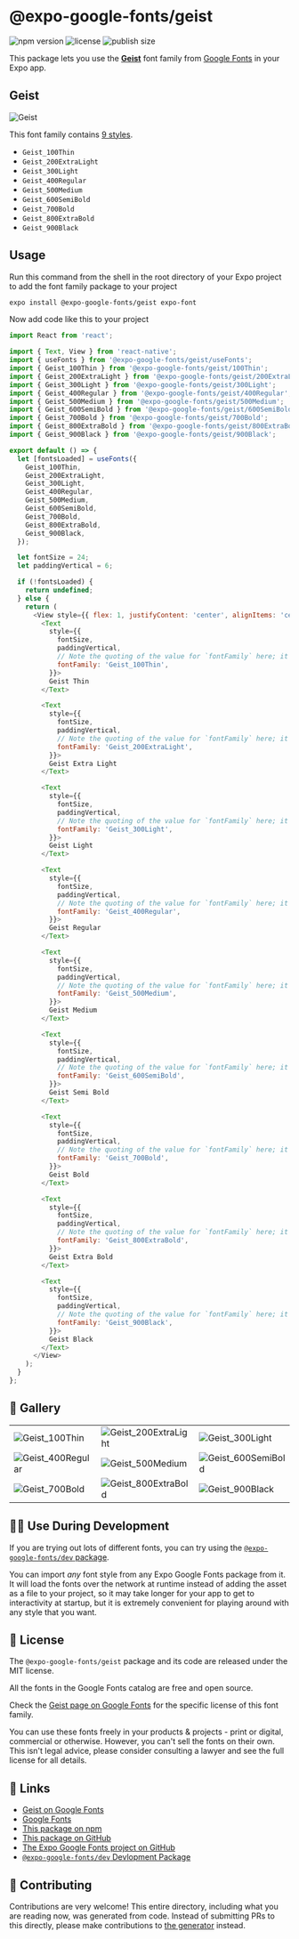 # @expo-google-fonts/geist

![npm version](https://flat.badgen.net/npm/v/@expo-google-fonts/geist)
![license](https://flat.badgen.net/github/license/expo/google-fonts)
![publish size](https://flat.badgen.net/packagephobia/install/@expo-google-fonts/geist)

This package lets you use the [**Geist**](https://fonts.google.com/specimen/Geist) font family from [Google Fonts](https://fonts.google.com/) in your Expo app.

## Geist

![Geist](./font-family.png)

This font family contains [9 styles](#-gallery).

- `Geist_100Thin`
- `Geist_200ExtraLight`
- `Geist_300Light`
- `Geist_400Regular`
- `Geist_500Medium`
- `Geist_600SemiBold`
- `Geist_700Bold`
- `Geist_800ExtraBold`
- `Geist_900Black`

## Usage

Run this command from the shell in the root directory of your Expo project to add the font family package to your project
```sh
expo install @expo-google-fonts/geist expo-font
```

Now add code like this to your project
```js
import React from 'react';

import { Text, View } from 'react-native';
import { useFonts } from '@expo-google-fonts/geist/useFonts';
import { Geist_100Thin } from '@expo-google-fonts/geist/100Thin';
import { Geist_200ExtraLight } from '@expo-google-fonts/geist/200ExtraLight';
import { Geist_300Light } from '@expo-google-fonts/geist/300Light';
import { Geist_400Regular } from '@expo-google-fonts/geist/400Regular';
import { Geist_500Medium } from '@expo-google-fonts/geist/500Medium';
import { Geist_600SemiBold } from '@expo-google-fonts/geist/600SemiBold';
import { Geist_700Bold } from '@expo-google-fonts/geist/700Bold';
import { Geist_800ExtraBold } from '@expo-google-fonts/geist/800ExtraBold';
import { Geist_900Black } from '@expo-google-fonts/geist/900Black';

export default () => {
  let [fontsLoaded] = useFonts({
    Geist_100Thin,
    Geist_200ExtraLight,
    Geist_300Light,
    Geist_400Regular,
    Geist_500Medium,
    Geist_600SemiBold,
    Geist_700Bold,
    Geist_800ExtraBold,
    Geist_900Black,
  });

  let fontSize = 24;
  let paddingVertical = 6;

  if (!fontsLoaded) {
    return undefined;
  } else {
    return (
      <View style={{ flex: 1, justifyContent: 'center', alignItems: 'center' }}>
        <Text
          style={{
            fontSize,
            paddingVertical,
            // Note the quoting of the value for `fontFamily` here; it expects a string!
            fontFamily: 'Geist_100Thin',
          }}>
          Geist Thin
        </Text>

        <Text
          style={{
            fontSize,
            paddingVertical,
            // Note the quoting of the value for `fontFamily` here; it expects a string!
            fontFamily: 'Geist_200ExtraLight',
          }}>
          Geist Extra Light
        </Text>

        <Text
          style={{
            fontSize,
            paddingVertical,
            // Note the quoting of the value for `fontFamily` here; it expects a string!
            fontFamily: 'Geist_300Light',
          }}>
          Geist Light
        </Text>

        <Text
          style={{
            fontSize,
            paddingVertical,
            // Note the quoting of the value for `fontFamily` here; it expects a string!
            fontFamily: 'Geist_400Regular',
          }}>
          Geist Regular
        </Text>

        <Text
          style={{
            fontSize,
            paddingVertical,
            // Note the quoting of the value for `fontFamily` here; it expects a string!
            fontFamily: 'Geist_500Medium',
          }}>
          Geist Medium
        </Text>

        <Text
          style={{
            fontSize,
            paddingVertical,
            // Note the quoting of the value for `fontFamily` here; it expects a string!
            fontFamily: 'Geist_600SemiBold',
          }}>
          Geist Semi Bold
        </Text>

        <Text
          style={{
            fontSize,
            paddingVertical,
            // Note the quoting of the value for `fontFamily` here; it expects a string!
            fontFamily: 'Geist_700Bold',
          }}>
          Geist Bold
        </Text>

        <Text
          style={{
            fontSize,
            paddingVertical,
            // Note the quoting of the value for `fontFamily` here; it expects a string!
            fontFamily: 'Geist_800ExtraBold',
          }}>
          Geist Extra Bold
        </Text>

        <Text
          style={{
            fontSize,
            paddingVertical,
            // Note the quoting of the value for `fontFamily` here; it expects a string!
            fontFamily: 'Geist_900Black',
          }}>
          Geist Black
        </Text>
      </View>
    );
  }
};

```

## 🔡 Gallery


||||
|-|-|-|
|![Geist_100Thin](./Geist_100Thin.ttf.png)|![Geist_200ExtraLight](./Geist_200ExtraLight.ttf.png)|![Geist_300Light](./Geist_300Light.ttf.png)||
|![Geist_400Regular](./Geist_400Regular.ttf.png)|![Geist_500Medium](./Geist_500Medium.ttf.png)|![Geist_600SemiBold](./Geist_600SemiBold.ttf.png)||
|![Geist_700Bold](./Geist_700Bold.ttf.png)|![Geist_800ExtraBold](./Geist_800ExtraBold.ttf.png)|![Geist_900Black](./Geist_900Black.ttf.png)||


## 👩‍💻 Use During Development

If you are trying out lots of different fonts, you can try using the [`@expo-google-fonts/dev` package](https://github.com/expo/google-fonts/tree/master/font-packages/dev#readme).

You can import *any* font style from any Expo Google Fonts package from it. It will load the fonts
over the network at runtime instead of adding the asset as a file to your project, so it may take longer
for your app to get to interactivity at startup, but it is extremely convenient
for playing around with any style that you want.

## 📖 License

The `@expo-google-fonts/geist` package and its code are released under the MIT license.

All the fonts in the Google Fonts catalog are free and open source.

Check the [Geist page on Google Fonts](https://fonts.google.com/specimen/Geist) for the specific license of this font family.

You can use these fonts freely in your products & projects - print or digital, commercial or otherwise. However, you can't sell the fonts on their own. This isn't legal advice, please consider consulting a lawyer and see the full license for all details.

## 🔗 Links

- [Geist on Google Fonts](https://fonts.google.com/specimen/Geist)
- [Google Fonts](https://fonts.google.com/)
- [This package on npm](https://www.npmjs.com/package/@expo-google-fonts/geist)
- [This package on GitHub](https://github.com/expo/google-fonts/tree/master/font-packages/geist)
- [The Expo Google Fonts project on GitHub](https://github.com/expo/google-fonts)
- [`@expo-google-fonts/dev` Devlopment Package](https://github.com/expo/google-fonts/tree/master/font-packages/dev)

## 🤝 Contributing

Contributions are very welcome! This entire directory, including what you are reading now, was generated from code. Instead of submitting PRs to this directly, please make contributions to [the generator](https://github.com/expo/google-fonts/tree/master/packages/generator) instead.
